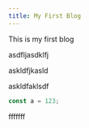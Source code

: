 ```yaml
---
title: My First Blog
---
```


This is my first blog

asdfljasdklfj


askldfjkasld

askldfaklsdf

```js
const a = 123;
```

<!-- more -->

fffffff
